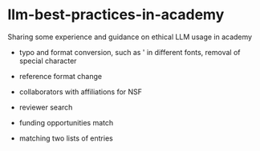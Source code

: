 # llm-best-practices-in-academy
Sharing some experience and guidance on ethical LLM usage in academy

* typo and format conversion, such as ' in different fonts, removal of special character

* reference format change

* collaborators with affiliations for NSF

* reviewer search 

* funding opportunities match

* matching two lists of entries
